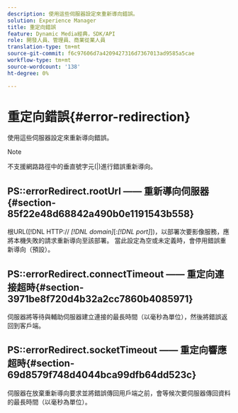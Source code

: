 ```yaml
---
description: 使用這些伺服器設定來重新導向錯誤。
solution: Experience Manager
title: 重定向錯誤
feature: Dynamic Media經典，SDK/API
role: 開發人員、管理員、商業從業人員
translation-type: tm+mt
source-git-commit: f6c97606d7a4209427316d7367013ad9585a5cae
workflow-type: tm+mt
source-wordcount: '138'
ht-degree: 0%

---
```



# 重定向錯誤{#error-redirection}

使用這些伺服器設定來重新導向錯誤。

>[!NOTE]
>
>不支援網路路徑中的垂直號字元(|)進行錯誤重新導向。

## PS::errorRedirect.rootUrl —— 重新導向伺服器{#section-85f22e48d68842a490b0e1191543b558}

根URL([!DNL HTTP:// *[!DNL domain]*[:*[!DNL port]*])，以部署次要影像服務，應將本機失敗的請求重新導向至該部署。 當此設定為空或未定義時，會停用錯誤重新導向（預設）。

## PS::errorRedirect.connectTimeout —— 重定向連接超時{#section-3971be8f720d4b32a2cc7860b4085971}

伺服器將等待與輔助伺服器建立連接的最長時間（以毫秒為單位），然後將錯誤返回到客戶端。

## PS::errorRedirect.socketTimeout —— 重定向響應超時{#section-69d8579f748d4044bca99dfb64dd523c}

伺服器在放棄重新導向要求並將錯誤傳回用戶端之前，會等候次要伺服器傳回資料的最長時間（以毫秒為單位）。
